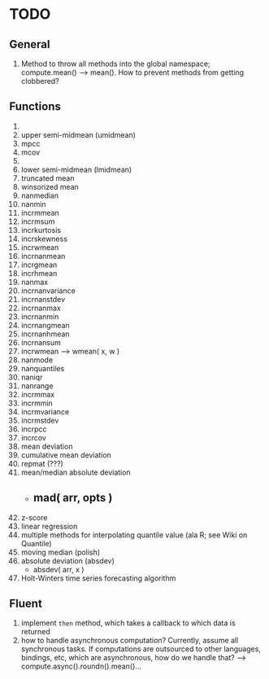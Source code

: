 TODO
====

## General

1. 	Method to throw all methods into the global namespace; compute.mean() --> mean(). How to prevent methods from getting clobbered?


## Functions

1. 	
2. 	upper semi-midmean (umidmean)
3. 	mpcc
4. 	mcov
5. 	
6. 	lower semi-midmean (lmidmean)
7. 	truncated mean
8. 	winsorized mean
9. 	nanmedian
10. nanmin
11. incrmmean
12. incrmsum
13. incrkurtosis
14. incrskewness
15. incrwmean
16. incrnanmean
17. incrgmean
18. incrhmean
19. nanmax
20. incrnanvariance
21. incrnanstdev
22. incrnanmax
23. incrnanmin
24. incrnangmean
25. incrnanhmean
26. incrnansum
27. incrwmean --> wmean( x, w )
28. nanmode
29. nanquantiles
30. naniqr
31. nanrange
32. incrmmax
33. incrmmin
34. incrmvariance
35. incrmstdev
36. incrpcc
37. incrcov
38. mean deviation
39. cumulative mean deviation
40. repmat (???)
41. mean/median absolute deviation
	- mad( arr, opts )
		- 
42. z-score
43. linear regression
44. multiple methods for interpolating quantile value (ala R; see Wiki on Quantile)
45. moving median (polish)
46. absolute deviation (absdev)
	- 	absdev( arr, x )
47. Holt-Winters time series forecasting algorithm



## Fluent

1. 	implement `then` method, which takes a callback to which data is returned
2. 	how to handle asynchronous computation? Currently, assume all synchronous tasks. If computations are outsourced to other languages, bindings, etc, which are asynchronous, how do we handle that? --> compute.async().roundn().mean()...
